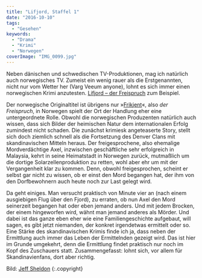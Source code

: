 ```yaml
---
title: "Lifjord, Staffel 1"
date: "2016-10-10"
tags:
  - "Gesehen"
keywords:
  - "Drama"
  - "Krimi"
  - "Norwegen"
coverImage: "IMG_0099.jpg"
---
```


Neben dänischen und schwedischen TV-Produktionen, mag ich natürlich auch norwegisches TV. Zumeist ein wenig rauer als die Erstgenannten, nicht nur vom Wetter her (Varg Veeum anyone), lohnt es sich immer einen norwegischen Krimi anzutesten. [Lifjord – der Freispruch](http://amzn.to/2dGPXNH "Affiliate Link") zum Beispiel.

Der norwegische Originaltitel ist übrigens nur »[Frikjent](http://www.tv2.no/a/5421669 "TV2: Ny stor dramaserie på TV 2")«, also _der Freispruch_, in Norwegen spielt der Ort der Handlung eher eine untergeordnete Rolle. Obwohl die norwegischen Produzenten natürlich auch wissen, dass sich Bilder der heimischen Natur dem internationalen Erfolg zumindest nicht schaden. Die zunächst krimiesk angeteaserte Story, stellt sich doch ziemlich schnell als die Fortsetzung des Denver Clans mit skandinavischen Mitteln heraus. Der freigesprochene, also ehemalige Mordverdächtige Axel, inzwischen geschäftliche sehr erfolgreich in Malaysia, kehrt in seine Heimatstadt in Norwegen zurück, mutmaßlich um die dortige Solarzellenproduktion zu retten, wohl aber ehr um mit der Vergangenheit klar zu kommen. Denn, obwohl freigesprochen, scheint er selbst gar nicht zu wissen, ob er einst den Mord begangen hat, der ihm von den Dorfbewohnern auch heute noch zur Last gelegt wird.

Da geht einiges. Man versucht praktisch von Minute vier an (nach einem ausgiebigen Flug über den Fjord), zu erraten, ob nun Axel den Mord seinerzeit begangen hat oder eben jemand anders. Und mit jedem Brocken, der einem hingeworfen wird, wähnt man jemand anderes als Mörder. Und dabei ist das ganze eben eher wie eine Familiengeschichte aufgebaut, will sagen, es gibt jetzt niemanden, der konkret irgendetwas ermittelt oder so. Eine Stärke des skandinavischen Krimis finde ich ja, dass neben der Ermittlung auch immer das Leben der Ermittelnden gezeigt wird. Das ist hier im Grunde umgekehrt, denn die Ermittlung findet praktisch nur noch im Kopf des Zuschauers statt. Zusammengefasst: lohnt sich, vor allem für Skandinavienfans, dort aber richtig.

Bild:  [Jeff Sheldon](https://unsplash.com/@ugmonk) {:.copyright}
